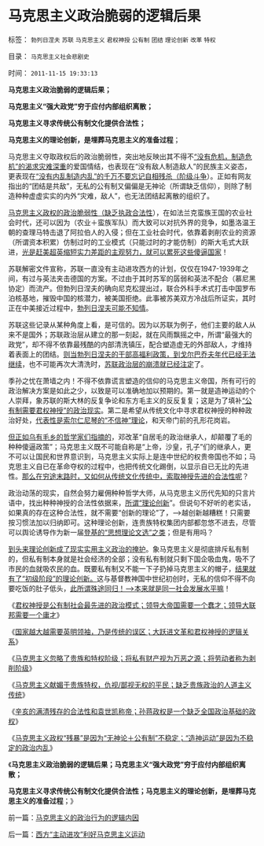 # 马克思主义政治脆弱的逻辑后果

标签： `勃列日涅夫` `苏联` `马克思主义` `君权神授` `公有制` `团结` `理论创新` `改革` `特权` 

目录： `马克思主义社会悲剧史`

时间： `2011-11-15 19:33:13`

**马克思主义政治脆弱的逻辑后果；**

**马克思主义“强大政党”穷于应付内部组织离散；**

**马克思主义寻求传统公有制文化提供合法性；**

**马克思主义的理论创新，是埋葬马克思主义的准备过程**；

马克思主义夺取政权后的政治脆弱性，突出地反映出其不得不[“没有危机，制造危机”的渴求灾难深重](../../../2011/6/18/食品安全无端恐慌是社会最大危机.md)的爱国情结，也表现在“没有敌人制造敌人”的民族主义姿态，更表现在[“没有内乱制造内乱”的千万不要忘记自相残杀（阶级斗争](../../../2011/10/20/没有私有制就不存在社会分工；马克思主义的自相矛盾；.md)）。正如有网友指出的“团结是共敌”，无私的公有制又偏偏是无神论（所谓缺乏信仰），则除了制造种种虚虚实实的内外“灾难，敌人”，也无法团结起离散的组织了。

[马克思主义政权的政治脆弱性（缺乏执政合法性](../../../2011/11/12/君权神授是公有制社会最先进的政治模式.md)），在如法兰克蛮族王国的农业社会时代，还可以因为（农业＋蛮族军队）而大致可以对抗外界的竞争，如墨洛温王朝的查理马特击退了阿拉伯人的入侵；但在工业社会时代，依靠着剥削农业的资源（所谓资本积累）仿制过时的工业模式（只能过时的才能仿制）的斯大毛式大跃进，[光是赶美超英缩短实力差距的主观努力，就可以累死这些傻逼国家](../../../2009/12/28/追赶美国，或让中国越来越落后.md)！

苏联解密文件宣称，苏联一直没有主动进攻西方的计划，仅仅在1947-1939年之间，有过与英法夹击德国的方案。不过由于其时苏军的孱弱和英法不配合（慕尼黑协定）而流产。但勃列日涅夫的确向尼克松提出过，联合外科手术式打击中国罗布泊核基地，摧毁中国的核潜力，被美国拒绝。此事被苏美双方冷战后所证实，其时正在中美接近过程中，[勃列日涅夫可能不知情](../../../2009/8/4/苏东巨变的真相是苏联并没有消失.md)。

苏联这些记录从某种角度上看，是可信的。因为以苏联为例子，他们主要的敌人从来不是国外；苏联政治层从建立的那一刻起，就在风雨飘摇之中，所谓“最强大的政党”，却不得不依靠最残酷的内部清洗镇压，配合塑造虚无的外部敌人，才维持着表面上的团结。[则当勃列日涅夫的干部高福利政策，到戈尔巴乔夫年代已经无法继续](http://blog.sina.com.cn/u/5563a64d0100e5q8)，也不可能再次大清洗时，[苏联政治层的崩溃就已经注定](../../../2011/11/5/民粹冲击波的动员和组织要素.md)了。

季孙之忧在萧墙之内！不得不依靠谎言塑造的信仰的马克思主义帝国，所有可行的政治解决方案是如此之少，以致是可以准确地加以预期的。第一就是造神运动的个人崇拜，象苏联的斯大林的反复争论和东方毛主义的反反复复；这是为了填补[“公有制需要君权神授”的政治现实](../../../2011/11/12/大国治理的传统误区.md)。第二是希望从传统文化中寻求君权神授的种种政治好处，[代表性是索尔仁尼琴的“不信神”理论](../../../2010/2/12/个人主义对哲学的实证基础的变化.md)，和天帝门前的孔形花岗岩。

[但正如乌有毛乡的哲学家们指摘的](http://hi.baidu.com/darthchn/blog/item/ed4ad95838c09f232934f03c.html)，邓改革“自居毛的政治继承人，却颠覆了毛的种种傻逼政策”；马克思主义既不可能自称是“上帝，沙皇，孔子”们的继承人，更不可以让国民和世界意识到，马克思主义实际上是连中世纪的权贵帝国也不如；马克思主义自已在革命夺权的过程中，也把传统文化踢倒，以显示自已无比的先进性。[那么在穷途末路时，又如何从传统文化传统中，索取神授先进的合法性呢](../../../2009/5/15/热爱传统文化还是仇视中国文化？.md)？

政治动荡的现实，自然会努力雇佣种种哲学大师，从马克思主义历代先知的只言片语中，找出种种神授的合法性依据来，[所谓“理论创新](../../../2009/12/22/什么是科学？科学实证性和理论和哲学.md)”。但说句不好听的老实话，如果真的存在这种合法性，就不需要“创新的理论”了，——>越创新越糟糕！只需要按习惯法加以归纳即可。这种理论创新，连贵族特权集团内部都忽悠不进去，尽管可以舆论诱导作为新一届[登基的“思想理论文选”之类](../../../2009/11/29/“科学不是理论”！信仰理论的标榜和幻灭.md)；但是有用吗？

[到头来理论创新成了现实实用主义政治的掩护](../../../2009/7/27/实用主义的现代愚民制造业.md)。象马克思主义是彻底排斥私有制的，但私有制本身就是社会经济的全部；没有私有制就只剩下国企吸血鬼，吸不了市民的血就吸农民的血。既要私有制又不能一下子扔掉马克思主义的帽子，[结果就有了“初级阶段”的理论创新。](../../../2011/10/7/没有私有制就无所谓民主！基督教通往奴役之路的命运！.md)这与基督教神国中世纪初创时，无私的信仰不得不向要吃饭的肚子低头，[此所谓殊途同归！——>本来就是同一社会发展水平嘛](../../../2011/10/8/实在法是公有制的唯一合理依据.md)！

《[君权神授是公有制社会最先进的政治模式；领导大帝国需要一个蠢才；领导大联邦需要一个庸才](../../../2011/11/12/君权神授是公有制社会最先进的政治模式.md)》

《[国家越大越需要英明领袖，乃是传统的误区；大跃进文革和君权神授的逻辑关系](../../../2011/11/12/君权神授是公有制社会最先进的政治模式.md)》

《[马克思主义忽略了贵族和特权阶级；将私有财产视为万恶之源；将劳动者称为剥削阶级](../../../2011/11/14/《英国宪制》中的贵族情结和马克思的剥削阶级.md)》

《[马克思主义献媚于贵族特权，仇视/鄙视无权的平民；缺乏贵族政治的人道主义传统](../../../2011/11/14/马克思主义缺乏贵族政治的人道主义传统.md)》

《[辛亥的满清残存的合法性和袁世凯称帝；孙蒋政权是一个缺乏全国政治基础的政权](../../../2011/11/14/袁世凯称帝和孙蒋政权的政治基础.md)》

《[马克思主义政权“残暴”是因为“无神论＋公有制”不稳定；“造神运动”是因为不稳定的政治内乱](../../../2011/11/15/马克思主义的政治行为的逻辑内因.md)》

《**马克思主义政治脆弱的逻辑后果；马克思主义“强大政党”穷于应付内部组织离散；**

**马克思主义寻求传统公有制文化提供合法性；马克思主义的理论创新，是埋葬马克思主义的准备过程**；》



前一篇：[马克思主义的政治行为的逻辑内因](../../../2011/11/15/马克思主义的政治行为的逻辑内因.md)

后一篇：[西方“主动进攻”利好马克思主义运动](../../../2011/11/15/西方“主动进攻”利好马克思主义运动.md)